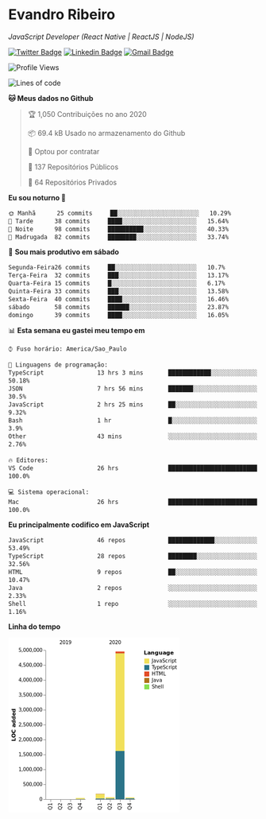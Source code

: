 # Evandro **Ribeiro**

*JavaScript Developer (React Native | ReactJS | NodeJS)*

[![Twitter Badge](https://img.shields.io/badge/-@ribeiroevandro-201B2D?style=flat-square&labelColor=201B2D&logo=twitter&logoColor=white&link=https://twitter.com/ribeiroevandro)](https://twitter.com/ribeiroevandro) 
[![Linkedin Badge](https://img.shields.io/badge/-Evandro%20Ribeiro-201B2D?style=flat-square&logo=Linkedin&logoColor=white&link=https://www.linkedin.com/in/ribeiroevandro)](https://www.linkedin.com/in/ribeiroevandro) 
[![Gmail Badge](https://img.shields.io/badge/-oi@ribeiroevandro.com.br-201B2D?style=flat-square&logo=Gmail&logoColor=white&link=mailto:oi@ribeiroevandro.com.br)](mailto:oi@ribeiroevandro.com.br)


<!--START_SECTION:waka-->
![Profile Views](http://img.shields.io/badge/Visualizac%C3%B5es%20do%20perfil-7-blue)

![Lines of code](https://img.shields.io/badge/Desde%20o%20Hello%20World%20eu%20escrevi-11.8%20million%20linhas%20de%20c%C3%B3digo-blue)

**🐱 Meus dados no Github** 

> 🏆 1,050 Contribuições no ano 2020
 > 
> 📦 69.4 kB Usado no armazenamento do Github 
 > 
> 💼 Optou por contratar
 > 
> 📜 137 Repositórios Públicos
 > 
> 🔑 64 Repositórios Privados 

**Eu sou noturno 🦉** 

```text
🌞 Manhã      25 commits     ██░░░░░░░░░░░░░░░░░░░░░░░   10.29% 
🌆 Tarde      38 commits     ████░░░░░░░░░░░░░░░░░░░░░   15.64% 
🌃 Noite      98 commits     ██████████░░░░░░░░░░░░░░░   40.33% 
🌙 Madrugada  82 commits     ████████░░░░░░░░░░░░░░░░░   33.74%

```
📅 **Sou mais produtivo em sábado** 

```text
Segunda-Feira26 commits     ██░░░░░░░░░░░░░░░░░░░░░░░   10.7% 
Terça-Feira  32 commits     ███░░░░░░░░░░░░░░░░░░░░░░   13.17% 
Quarta-Feira 15 commits     █░░░░░░░░░░░░░░░░░░░░░░░░   6.17% 
Quinta-Feira 33 commits     ███░░░░░░░░░░░░░░░░░░░░░░   13.58% 
Sexta-Feira  40 commits     ████░░░░░░░░░░░░░░░░░░░░░   16.46% 
sábado       58 commits     ██████░░░░░░░░░░░░░░░░░░░   23.87% 
domingo      39 commits     ████░░░░░░░░░░░░░░░░░░░░░   16.05%

```


📊 **Esta semana eu gastei meu tempo em** 

```text
⌚︎ Fuso horário: America/Sao_Paulo

💬 Linguagens de programação: 
TypeScript               13 hrs 3 mins       ████████████░░░░░░░░░░░░░   50.18% 
JSON                     7 hrs 56 mins       ███████░░░░░░░░░░░░░░░░░░   30.5% 
JavaScript               2 hrs 25 mins       ██░░░░░░░░░░░░░░░░░░░░░░░   9.32% 
Bash                     1 hr                █░░░░░░░░░░░░░░░░░░░░░░░░   3.9% 
Other                    43 mins             ░░░░░░░░░░░░░░░░░░░░░░░░░   2.76%

🔥 Editores: 
VS Code                  26 hrs              █████████████████████████   100.0%

💻 Sistema operacional: 
Mac                      26 hrs              █████████████████████████   100.0%

```

**Eu principalmente codifico em JavaScript** 

```text
JavaScript               46 repos            █████████████░░░░░░░░░░░░   53.49% 
TypeScript               28 repos            ████████░░░░░░░░░░░░░░░░░   32.56% 
HTML                     9 repos             ██░░░░░░░░░░░░░░░░░░░░░░░   10.47% 
Java                     2 repos             ░░░░░░░░░░░░░░░░░░░░░░░░░   2.33% 
Shell                    1 repo              ░░░░░░░░░░░░░░░░░░░░░░░░░   1.16%

```


**Linha do tempo**

![Chart not found](https://github.com/ribeiroevandro/ribeiroevandro/blob/master/charts/bar_graph.png) 


<!--END_SECTION:waka-->
